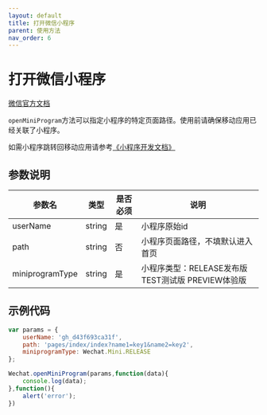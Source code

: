 ```yaml
---
layout: default
title: 打开微信小程序
parent: 使用方法
nav_order: 6
---
```


# 打开微信小程序

[微信官方文档](https://open.weixin.qq.com/cgi-bin/showdocument?action=dir_list&t=resource/res_list&verify=1&id=21526646385rK1Bs&token=&lang=zh_CN)

`openMiniProgram`方法可以指定小程序的特定页面路径。使用前请确保移动应用已经关联了小程序。

如需小程序跳转回移动应用请参考[《小程序开发文档》](https://developers.weixin.qq.com/miniprogram/dev/api/launchApp.html)



## 参数说明

| 参数名          | 类型   | 是否必须 | 说明                                               |
| --------------- | ------ | -------- | -------------------------------------------------- |
| userName        | string | 是       | 小程序原始id                                       |
| path            | string | 否       | 小程序页面路径，不填默认进入首页                   |
| miniprogramType | string | 是       | 小程序类型：RELEASE发布版 TEST测试版 PREVIEW体验版 |



## 示例代码

```javascript
var params = {
    userName: 'gh_d43f693ca31f',
    path: 'pages/index/index?name1=key1&name2=key2',
    miniprogramType: Wechat.Mini.RELEASE 
};

Wechat.openMiniProgram(params,function(data){
    console.log(data);
},function(){
    alert('error');
})
```

